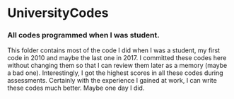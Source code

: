 # UniversityCodes
 ### All codes programmed when I was student.
This folder contains most of the code I did when I was a student, my first code in 2010 and maybe the last one in 2017. 
I committed these codes here without changing them so that I can review them later as a memory (maybe a bad one).
Interestingly, I got the highest scores in all these codes during assessments.
Certainly with the experience I gained at work, I can write these codes much better. Maybe one day I did.
